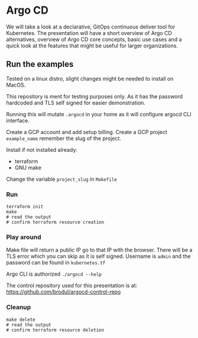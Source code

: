 # Argo CD

We will take a look at a declarative, GitOps continuous deliver tool for Kubernetes.
The presentation will have a short overview of Argo CD alternatives, overview of Argo CD core concepts, basic use cases and a quick look at the features that might be useful for larger organizations.


## Run the examples

Tested on a linux distro, slight changes might be needed to install on MacOS.

This repository is ment for testing purposes only. As it has the password hardcoded and TLS self signed for easier demonstration.

Running this will mutate `.argocd` in your home as it will configure argocd CLI interface.

Create a GCP account and add setup billing.
Create a GCP project `example_name` remember the slug of the project.

Install if not installed already:

- terraform
- GNU make


Change the variable `project_slug` in `Makefile`

### Run

```
terraform init
make
# read the output
# confirm terraform resource creation
```

### Play around

Make file will return a public IP go to that IP with the browser.
There will be a TLS error which you can skip as it is self signed.
Username is `admin` and the password can be found in `kubernetes.tf`

Argo CLI is authorized `./argocd --help`

The control repository used for this presentation is at:
https://github.com/brodul/argocd-control-repo


### Cleanup

```
make delete
# read the output
# confirm terraform resource deletion
```
